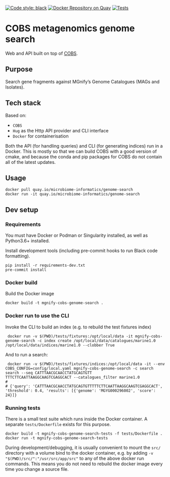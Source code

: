 [![Code style: black](https://img.shields.io/badge/code%20style-black-000000.svg)](https://github.com/psf/black)
[![Docker Repository on Quay](https://quay.io/repository/microbiome-informatics/genome-search/status "Docker Repository on Quay")](https://quay.io/repository/microbiome-informatics/genome-search)
[![Tests](https://github.com/EBI-Metagenomics/genome-search/actions/workflows/test.yaml/badge.svg?branch=cobs)](https://github.com/EBI-Metagenomics/genome-search/actions/workflows/test.yaml)

# COBS metagenomics genome search

Web and API built on top of [COBS](https://github.com/bingmann/cobs).

## Purpose

Search gene fragments against MGnify’s Genome Catalogues (MAGs and Isolates).

## Tech stack
Based on:
- `COBS`
- `Hug` as the Http API provider and CLI interface
- `Docker` for containerisation

Both the API (for handling queries) and CLI (for generating indices) run in a Docker.
This is mostly so that we can build COBS with a good version of cmake, and because the conda and pip packages for COBS
do not contain all of the latest updates.

## Usage
```shell
docker pull quay.io/microbiome-informatics/genome-search
docker run -it quay.io/microbiome-informatics/genome-search
```

## Dev setup
### Requirements
You must have Docker or Podman or Singularity installed, as well as Python3.6+ installed.

Install development tools (including pre-commit hooks to run Black code formatting).
```shell
pip install -r requirements-dev.txt
pre-commit install
```

### Docker build
Build the Docker image
```shell
docker build -t mgnify-cobs-genome-search .
```

### Docker run to use the CLI
Invoke the CLI to build an index (e.g. to rebuild the test fixtures index)
```shell
 docker run -v $(PWD)/tests/fixtures:/opt/local/data -it mgnify-cobs-genome-search -c index create /opt/local/data/catalogues/marine1.0 /opt/local/data/indices/marine1.0 --clobber True
```

And to run a search:
```shell
 docker run -v $(PWD)/tests/fixtures/indices:/opt/local/data -it --env COBS_CONFIG=config/local.yaml mgnify-cobs-genome-search -c search search --seq CATTTAACGCAACCTATGCAGTGTT
TTTCTTCAATTAAGGCAAGTCGAGGCACT --catalogues_filter marine1.0
# 
# {'query': 'CATTTAACGCAACCTATGCAGTGTTTTTCTTCAATTAAGGCAAGTCGAGGCACT', 'threshold': 0.4, 'results': [{'genome': 'MGYG000296002', 'score': 24}]}
```

### Running tests
There is a small test suite which runs inside the Docker container. 
A separate `tests/Dockerfile` exists for this purpose.

```shell
docker build -t mgnify-cobs-genome-search-tests -f tests/Dockerfile .
docker run -t mgnify-cobs-genome-search-tests
```

During development/debugging, it is usually convenient to mount the `src/` directory with a volume bind to the docker container, 
e.g. by adding `-v "$(PWD)/src/":"/usr/src/app/src"` to any of the above docker run commands.
This means you do not need to rebuild the docker image every time you change a source file.
